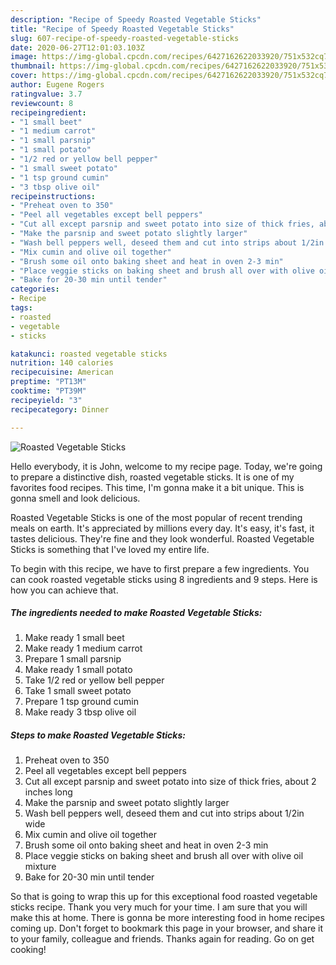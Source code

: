 ```yaml
---
description: "Recipe of Speedy Roasted Vegetable Sticks"
title: "Recipe of Speedy Roasted Vegetable Sticks"
slug: 607-recipe-of-speedy-roasted-vegetable-sticks
date: 2020-06-27T12:01:03.103Z
image: https://img-global.cpcdn.com/recipes/6427162622033920/751x532cq70/roasted-vegetable-sticks-recipe-main-photo.jpg
thumbnail: https://img-global.cpcdn.com/recipes/6427162622033920/751x532cq70/roasted-vegetable-sticks-recipe-main-photo.jpg
cover: https://img-global.cpcdn.com/recipes/6427162622033920/751x532cq70/roasted-vegetable-sticks-recipe-main-photo.jpg
author: Eugene Rogers
ratingvalue: 3.7
reviewcount: 8
recipeingredient:
- "1 small beet"
- "1 medium carrot"
- "1 small parsnip"
- "1 small potato"
- "1/2 red or yellow bell pepper"
- "1 small sweet potato"
- "1 tsp ground cumin"
- "3 tbsp olive oil"
recipeinstructions:
- "Preheat oven to 350"
- "Peel all vegetables except bell peppers"
- "Cut all except parsnip and sweet potato into size of thick fries, about 2 inches long"
- "Make the parsnip and sweet potato slightly larger"
- "Wash bell peppers well, deseed them and cut into strips about 1/2in wide"
- "Mix cumin and olive oil together"
- "Brush some oil onto baking sheet and heat in oven 2-3 min"
- "Place veggie sticks on baking sheet and brush all over with olive oil mixture"
- "Bake for 20-30 min until tender"
categories:
- Recipe
tags:
- roasted
- vegetable
- sticks

katakunci: roasted vegetable sticks 
nutrition: 140 calories
recipecuisine: American
preptime: "PT13M"
cooktime: "PT39M"
recipeyield: "3"
recipecategory: Dinner

---
```



![Roasted Vegetable Sticks](https://img-global.cpcdn.com/recipes/6427162622033920/751x532cq70/roasted-vegetable-sticks-recipe-main-photo.jpg)

Hello everybody, it is John, welcome to my recipe page. Today, we're going to prepare a distinctive dish, roasted vegetable sticks. It is one of my favorites food recipes. This time, I'm gonna make it a bit unique. This is gonna smell and look delicious.

Roasted Vegetable Sticks is one of the most popular of recent trending meals on earth. It's appreciated by millions every day. It's easy, it's fast, it tastes delicious. They're fine and they look wonderful. Roasted Vegetable Sticks is something that I've loved my entire life.




To begin with this recipe, we have to first prepare a few ingredients. You can cook roasted vegetable sticks using 8 ingredients and 9 steps. Here is how you can achieve that.

<!--inarticleads1-->

##### The ingredients needed to make Roasted Vegetable Sticks:

1. Make ready 1 small beet
1. Make ready 1 medium carrot
1. Prepare 1 small parsnip
1. Make ready 1 small potato
1. Take 1/2 red or yellow bell pepper
1. Take 1 small sweet potato
1. Prepare 1 tsp ground cumin
1. Make ready 3 tbsp olive oil




<!--inarticleads2-->

##### Steps to make Roasted Vegetable Sticks:

1. Preheat oven to 350
1. Peel all vegetables except bell peppers
1. Cut all except parsnip and sweet potato into size of thick fries, about 2 inches long
1. Make the parsnip and sweet potato slightly larger
1. Wash bell peppers well, deseed them and cut into strips about 1/2in wide
1. Mix cumin and olive oil together
1. Brush some oil onto baking sheet and heat in oven 2-3 min
1. Place veggie sticks on baking sheet and brush all over with olive oil mixture
1. Bake for 20-30 min until tender




So that is going to wrap this up for this exceptional food roasted vegetable sticks recipe. Thank you very much for your time. I am sure that you will make this at home. There is gonna be more interesting food in home recipes coming up. Don't forget to bookmark this page in your browser, and share it to your family, colleague and friends. Thanks again for reading. Go on get cooking!
